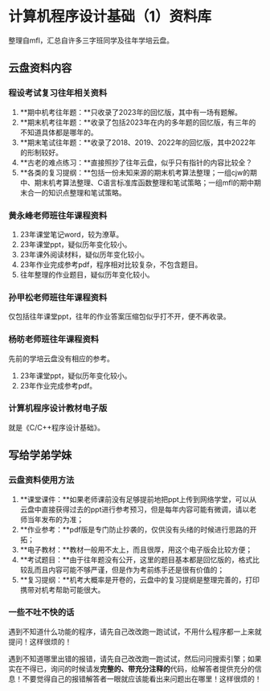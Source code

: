 # 计算机程序设计基础（1）资料库

整理自mfl，汇总自许多三字班同学及往年学培云盘。

## 云盘资料内容

### 程设考试复习往年相关资料

1. **期中机考往年题：**只收录了2023年的回忆版，其中有一场有题解。
2. **期末机考往年题：**收录了包括2023年在内的多年题的回忆版，有三年的不知道具体都是哪年的。
3. **期末笔试往年题：**收录了2018、2019、2022年的回忆版，其中2022年的形制较好。
4. **古老的难点练习：**直接照抄了往年云盘，似乎只有指针的内容比较全？
5. **各类的复习提纲：**包括一份未知来源的期末机考算法整理；一组cjw的期中、期末机考算法整理、C语言标准库函数整理和笔试策略；一组mfl的期中期末合一的知识点整理和笔试策略。

### 黄永峰老师班往年课程资料

1. 23年课堂笔记word，较为潦草。
2. 23年课堂ppt，疑似历年变化较小。
3. 23年课外阅读材料，疑似历年变化较小。
4. 23年作业完成参考pdf，程序相对比较复杂，不包含题目。
5. 往年整理的作业题目，疑似历年变化较小。

### 孙甲松老师班往年课程资料

仅包括往年课堂ppt，往年的作业答案压缩包似乎打不开，便不再收录。

### 杨昉老师班往年课程资料

先前的学培云盘没有相应的参考。

1. 23年课堂ppt，疑似历年变化较小。
2. 23年作业完成参考pdf。

### 计算机程序设计教材电子版

就是《C/C++程序设计基础》。

## 写给学弟学妹

### 云盘资料使用方法

1. **课堂课件：**如果老师课前没有足够提前地把ppt上传到网络学堂，可以从云盘中直接获得过去的ppt进行参考预习，但是每年内容可能有微调，请以老师当年发布的为准；
2. **作业参考：**pdf版是专门防止抄袭的，仅供没有头绪的时候进行思路的开拓；
3. **电子教材：**教材一般用不太上，而且很厚，用这个电子版会比较方便；
4. **考试题目：**由于往年题没有公开，这里的题目基本都是回忆版的，格式比较乱而且内容可能不够严谨，但是作为考前练手还是很有价值的；
5. **复习提纲：**机考大概率是开卷的，云盘中的复习提纲是整理完善的，打印携带对机考帮助可能很大。

### 一些不吐不快的话

遇到不知道什么功能的程序，请先自己改改跑一跑试试，不用什么程序都一上来就提问！这样很烦的！

遇到不知道哪里出错的报错，请先自己改改跑一跑试试，然后问问搜索引擎；如果实在不得已，询问的时候请发**完整的、带充分注释的**代码，给解答者提供充分的信息！不要觉得自己的报错解答者一眼就应该能看出来问题出在哪里！这样很烦的！


